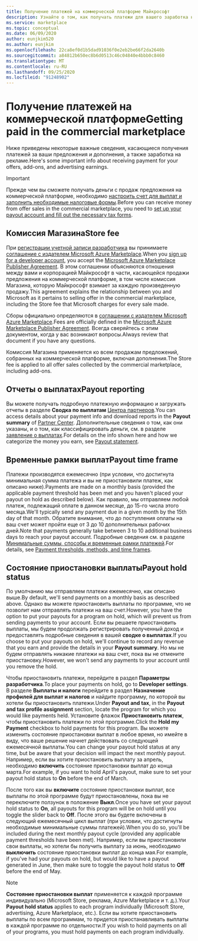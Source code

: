 ```yaml
---
title: Получение платежей на коммерческой платформе Майкрософт
description: Узнайте о том, как получать платежи для вашего заработка на коммерческой платформе Майкрософт.
ms.service: marketplace
ms.topic: conceptual
ms.date: 06/09/2020
author: eunjkim520
ms.author: eunjkim
ms.openlocfilehash: 22ca8ef0d1b5dad91036f0e2eb2be66f2da2640b
ms.sourcegitcommit: a84812b650ec8b6d0513c46c04840e4bbb0c8460
ms.translationtype: MT
ms.contentlocale: ru-RU
ms.lasthandoff: 09/25/2020
ms.locfileid: "91248902"
---
```

# <a name="getting-paid-in-the-commercial-marketplace"></a><span data-ttu-id="c0eb5-103">Получение платежей на коммерческой платформе</span><span class="sxs-lookup"><span data-stu-id="c0eb5-103">Getting paid in the commercial marketplace</span></span>

<span data-ttu-id="c0eb5-104">Ниже приведены некоторые важные сведения, касающиеся получения платежей за ваши предложения и дополнения, а также заработка на рекламе.</span><span class="sxs-lookup"><span data-stu-id="c0eb5-104">Here's some important info about receiving payment for your offers, add-ons, and advertising earnings.</span></span>

> [!IMPORTANT]
> <span data-ttu-id="c0eb5-105">Прежде чем вы сможете получать деньги с продаж предложения на коммерческой платформе, необходимо [настроить счет для выплат и заполнить необходимые налоговые формы](/azure/marketplace/marketplace-payout-account-setup).</span><span class="sxs-lookup"><span data-stu-id="c0eb5-105">Before you can receive money from offer sales in the commercial marketplace, you need to [set up your payout account and fill out the necessary tax forms](/azure/marketplace/marketplace-payout-account-setup).</span></span>

## <a name="store-fee"></a><span data-ttu-id="c0eb5-106">Комиссия Магазина</span><span class="sxs-lookup"><span data-stu-id="c0eb5-106">Store fee</span></span>

<span data-ttu-id="c0eb5-107">При [регистрации учетной записи разработчика](https://go.microsoft.com/fwlink/p/?LinkID=615100) вы принимаете [соглашение с издателем Microsoft Azure Marketplace](https://go.microsoft.com/fwlink/p/?LinkID=699560).</span><span class="sxs-lookup"><span data-stu-id="c0eb5-107">When you [sign up for a developer account](https://go.microsoft.com/fwlink/p/?LinkID=615100), you accept the [Microsoft Azure Marketplace Publisher Agreement](https://go.microsoft.com/fwlink/p/?LinkID=699560).</span></span> <span data-ttu-id="c0eb5-108">В этом соглашении объясняются отношения между вами и корпорацией Майкрософт в части, касающейся продажи предложения на коммерческой платформе, в том числе комиссия Магазина, которую Майкрософт взимает за каждую произведенную продажу.</span><span class="sxs-lookup"><span data-stu-id="c0eb5-108">This agreement explains the relationship between you and Microsoft as it pertains to selling offer in the commercial marketplace, including the Store fee that Microsoft charges for every sale made.</span></span>

<span data-ttu-id="c0eb5-109">Сборы официально определяются в [соглашении с издателем Microsoft Azure Marketplace](https://go.microsoft.com/fwlink/p/?LinkID=699560).</span><span class="sxs-lookup"><span data-stu-id="c0eb5-109">Fees are officially defined in the [Microsoft Azure Marketplace Publisher Agreement](https://go.microsoft.com/fwlink/p/?LinkID=699560).</span></span> <span data-ttu-id="c0eb5-110">Всегда сверяйтесь с этим документом, когда у вас возникают вопросы.</span><span class="sxs-lookup"><span data-stu-id="c0eb5-110">Always review that document if you have any questions.</span></span>

<span data-ttu-id="c0eb5-111">Комиссия Магазина применяется ко всем продажам предложений, собранных на коммерческой платформе, включая дополнения.</span><span class="sxs-lookup"><span data-stu-id="c0eb5-111">The Store fee is applied to all offer sales collected by the commercial marketplace, including add-ons.</span></span>

## <a name="payout-reporting"></a><span data-ttu-id="c0eb5-112">Отчеты о выплатах</span><span class="sxs-lookup"><span data-stu-id="c0eb5-112">Payout reporting</span></span>

<span data-ttu-id="c0eb5-113">Вы можете получать подробную платежную информацию и загружать отчеты в разделе **Сводка по выплатам** [Центра партнеров](https://partner.microsoft.com/dashboard).</span><span class="sxs-lookup"><span data-stu-id="c0eb5-113">You can access details about your payment info and download reports in the **Payout summary** of [Partner Center](https://partner.microsoft.com/dashboard).</span></span> <span data-ttu-id="c0eb5-114">Дополнительные сведения о том, как они указаны, и о том, как классифицировать деньги, см. в разделе [заявление о выплатах](payout-statement.md).</span><span class="sxs-lookup"><span data-stu-id="c0eb5-114">For details on the info shown here and how we categorize the money you earn, see [Payout statement](payout-statement.md).</span></span>

## <a name="payout-time-frame"></a><span data-ttu-id="c0eb5-115">Временные рамки выплат</span><span class="sxs-lookup"><span data-stu-id="c0eb5-115">Payout time frame</span></span>

<span data-ttu-id="c0eb5-116">Платежи производятся ежемесячно (при условии, что достигнута минимальная сумма платежа и вы не приостановили платеж, как описано ниже).</span><span class="sxs-lookup"><span data-stu-id="c0eb5-116">Payments are made on a monthly basis (provided the applicable payment threshold has been met and you haven't placed your payout on hold as described below).</span></span> <span data-ttu-id="c0eb5-117">Как правило, мы отправляем любой платеж, подлежащий оплате в данном месяце, до 15-го числа этого месяца.</span><span class="sxs-lookup"><span data-stu-id="c0eb5-117">We'll typically send any payment due in a given month by the 15th day of that month.</span></span> <span data-ttu-id="c0eb5-118">Обратите внимание, что до поступления оплаты на ваш счет может пройти еще от 3 до 10 дополнительных рабочих дней.</span><span class="sxs-lookup"><span data-stu-id="c0eb5-118">Note that payments generally take between 3 to 10 additional business days to reach your payout account.</span></span> <span data-ttu-id="c0eb5-119">Подробные сведения см. в разделе [Минимальные суммы, способы и временные рамки платежей](payment-thresholds-methods-timeframes.md).</span><span class="sxs-lookup"><span data-stu-id="c0eb5-119">For details, see [Payment thresholds, methods, and time frames](payment-thresholds-methods-timeframes.md).</span></span>

## <a name="payout-hold-status"></a><span data-ttu-id="c0eb5-120">Состояние приостановки выплаты</span><span class="sxs-lookup"><span data-stu-id="c0eb5-120">Payout hold status</span></span>

<span data-ttu-id="c0eb5-121">По умолчанию мы отправляем платежи ежемесячно, как описано выше.</span><span class="sxs-lookup"><span data-stu-id="c0eb5-121">By default, we'll send payments on a monthly basis as described above.</span></span> <span data-ttu-id="c0eb5-122">Однако вы можете приостановить выплаты по программе, что не позволит нам отправлять платежи на ваш счет.</span><span class="sxs-lookup"><span data-stu-id="c0eb5-122">However, you have the option to put your payouts for a program on hold, which will prevent us from sending payments to your account.</span></span> <span data-ttu-id="c0eb5-123">Если вы решаете приостановить выплаты, мы будем продолжать регистрировать полученный доход и предоставлять подробные сведения в вашей **сводке о выплатах**.</span><span class="sxs-lookup"><span data-stu-id="c0eb5-123">If you choose to put your payouts on hold, we'll continue to record any revenue that you earn and provide the details in your **Payout summary**.</span></span> <span data-ttu-id="c0eb5-124">Но мы не будем отправлять никакие платежи на ваш счет, пока вы не отмените приостановку.</span><span class="sxs-lookup"><span data-stu-id="c0eb5-124">However, we won't send any payments to your account until you remove the hold.</span></span>

<span data-ttu-id="c0eb5-125">Чтобы приостановить платежи, перейдите в раздел **Параметры разработчика**.</span><span class="sxs-lookup"><span data-stu-id="c0eb5-125">To place your payments on hold, go to **Developer settings**.</span></span> <span data-ttu-id="c0eb5-126">В разделе **Выплаты и налоги** перейдите в раздел **Назначение профилей для выплат и налогов** и найдите программу, по которой вы хотели бы приостановить платежи.</span><span class="sxs-lookup"><span data-stu-id="c0eb5-126">Under **Payout and tax**, in the **Payout and tax profile assignment** section, locate the program for which you would like payments held.</span></span> <span data-ttu-id="c0eb5-127">Установите флажок **Приостановить платеж**, чтобы приостановить платежи по этой программе.</span><span class="sxs-lookup"><span data-stu-id="c0eb5-127">Click the **Hold my Payment** checkbox to hold payments for this program.</span></span> <span data-ttu-id="c0eb5-128">Вы можете изменить состояние приостановки выплат в любое время, но имейте в виду, что ваше решение начнет действовать со следующей ежемесячной выплаты.</span><span class="sxs-lookup"><span data-stu-id="c0eb5-128">You can change your payout hold status at any time, but be aware that your decision will impact the next monthly payout.</span></span> <span data-ttu-id="c0eb5-129">Например, если вы хотите приостановить выплату за апрель, необходимо **включить** состояние приостановки выплат до конца марта.</span><span class="sxs-lookup"><span data-stu-id="c0eb5-129">For example, if you want to hold April's payout, make sure to set your payout hold status to **On** before the end of March.</span></span>

<span data-ttu-id="c0eb5-130">После того как вы **включите** состояние приостановки выплат, все выплаты по этой программе будут приостановлены, пока вы не переключите ползунок в положение **Выкл**.</span><span class="sxs-lookup"><span data-stu-id="c0eb5-130">Once you have set your payout hold status to **On**, all payouts for this program will be on hold until you toggle the slider back to **Off**.</span></span> <span data-ttu-id="c0eb5-131">После этого вы будете включены в следующий ежемесячный цикл выплат (при условии, что достигнуты необходимые минимальные суммы платежей).</span><span class="sxs-lookup"><span data-stu-id="c0eb5-131">When you do so, you'll be included during the next monthly payout cycle (provided any applicable payment thresholds have been met).</span></span> <span data-ttu-id="c0eb5-132">Например, если вы приостановили свои выплаты, но хотели бы получить выплату за июнь, необходимо **выключить** состояние приостановки выплат до конца мая.</span><span class="sxs-lookup"><span data-stu-id="c0eb5-132">For example, if you've had your payouts on hold, but would like to have a payout generated in June, then make sure to toggle the payout hold status to **Off** before the end of May.</span></span>

> [!NOTE]
> <span data-ttu-id="c0eb5-133">**Состояние приостановки выплат** применяется к каждой программе индивидуально (Microsoft Store, реклама, Azure Marketplace и т. д.).</span><span class="sxs-lookup"><span data-stu-id="c0eb5-133">Your **Payout hold status** applies to each program individually (Microsoft Store, advertising, Azure Marketplace, etc.).</span></span> <span data-ttu-id="c0eb5-134">Если вы хотите приостановить выплаты по всем программам, то придется приостанавливать выплаты в каждой программе по отдельности.</span><span class="sxs-lookup"><span data-stu-id="c0eb5-134">If you wish to hold payments on all of your programs, you must hold payments on each program individually.</span></span>

